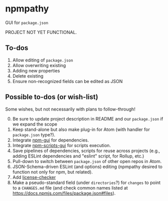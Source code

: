 # npmpathy

GUI for `package.json`

PROJECT NOT YET FUNCTIONAL.

## To-dos

1. Allow editing of `package.json`
  1. Allow overwriting existing
  1. Adding new properties
  1. Delete existing
  1. Ensure non-recognized fields can be edited as JSON

## Possible to-dos (or wish-list)

Some wishes, but not necessarily with plans to follow-through!

0. Be sure to update project description in README and our
    `package.json` if we expand the scope
1. Keep stand-alone but also make plug-in for Atom (with handler for
    `package.json` type?).
1. Integrate [npm-gui](https://www.npmjs.com/package/npm-gui) for dependencies.
1. Integrate [npm-scripts-gui](https://www.npmjs.com/package/npm-scripts-gui)
    for scripts execution.
1. Save pipelines of dependencies, scripts for reuse across projects (e.g.,
    adding ESLint dependencies and "eslint" script, for Rollup, etc.)
1. Pull-down to switch between `package.json` of other open repos in Atom.
1. JSON-Schema-driven ESLint (and options) editing (npmpathy desired to
    function not only for npm, but related).
1. Add [license-checker](https://www.npmjs.com/package/license-checker)
1. Make a pseudo-standard field (under `directories`?) for `changes` to
    point to a `CHANGES.md` file (and check common names listed at
    <https://docs.npmjs.com/files/package.json#files>).
